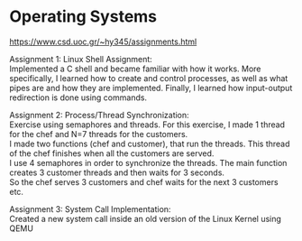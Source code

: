 # Operating Systems
https://www.csd.uoc.gr/~hy345/assignments.html

Assignment 1: Linux Shell	Assignment:  
Implemented a C shell and became familiar with how it works. More  
specifically, I learned how to create and control processes, as well as what pipes are
and how they are implemented. Finally, I learned how input-output redirection is done using commands.

Assignment 2:	Process/Thread Synchronization:  
Exercise using semaphores and threads. For this exercise, I made 1 thread for the chef and N=7 threads for the customers.  
I made two functions (chef and customer), that run the threads. This thread of the chef finishes when all the customers are served.  
I use 4 semaphores in order to synchronize the threads. The main function creates 3 customer threads and then waits for 3 seconds.  
So the chef serves 3 customers and chef waits for the next 3 customers etc.  

Assignment 3:	System Call Implementation:  
Created a new system call inside an old version of the Linux Kernel using QEMU  
